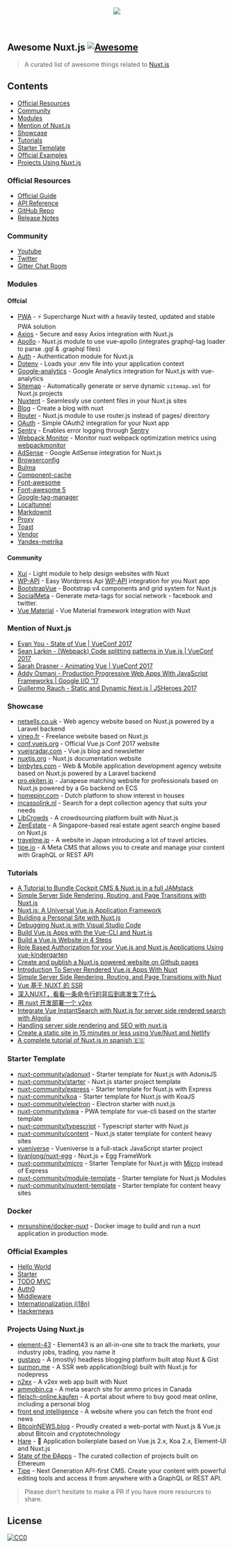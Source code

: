 <p align="center">
  <br>
    <img src="http://imgur.com/V4LtoII.png" />
  <br>
  <br>
  <br>
</p>

## Awesome Nuxt.js [![Awesome](https://cdn.rawgit.com/sindresorhus/awesome/d7305f38d29fed78fa85652e3a63e154dd8e8829/media/badge.svg)](https://github.com/sindresorhus/awesome)

> A curated list of awesome things related to [Nuxt.js](https://github.com/nuxt/nuxt.js)

## Contents

- [Official Resources](#official-resources)
- [Community](#community)
- [Modules](#modules)
- [Mention of Nuxt.js](#mention-of-nuxtjs)
- [Showcase](#showcase)
- [Tutorials](#tutorials)
- [Starter Template](#starter-template)
- [Official Examples](#official-examples)
- [Projects Using Nuxt.js](#projects-using-nuxtjs)

### Official Resources

- [Official Guide](https://nuxtjs.org/guide)
- [API Reference](https://nuxtjs.org/api)
- [GitHub Repo](https://github.com/nuxt/nuxt.js)
- [Release Notes](https://github.com/nuxt/nuxt.js/releases)

### Community

- [Youtube](https://www.youtube.com/channel/UCJ9jj5YMzo-HsyM6WG9Q_Lg)
- [Twitter](https://twitter.com/nuxt_js)
- [Gitter Chat Room](https://gitter.im/nuxt/nuxt.js)

### Modules

#### Offcial

- [PWA](https://github.com/nuxt-community/pwa-module) - ⚡ Supercharge Nuxt with a heavily tested, updated and stable PWA solution
- [Axios](https://github.com/nuxt-community/axios-module) - Secure and easy Axios integration with Nuxt.js
- [Apollo](https://github.com/nuxt-community/apollo-module) - Nuxt.js module to use vue-apollo (integrates graphql-tag loader to parse .gql & .graphql files)
- [Auth](https://github.com/nuxt-community/auth-module) - Authentication module for Nuxt.js
- [Dotenv](https://github.com/nuxt-community/dotenv-module) - Loads your .env file into your application context
- [Google-analytics](https://github.com/nuxt-community/analytics-module) - Google Analytics integration for Nuxt.js with vue-analytics
- [Sitemap](https://github.com/nuxt-community/sitemap-module) - Automatically generate or serve dynamic `sitemap.xml` for Nuxt.js projects
- [Nuxtent](https://github.com/nuxt-community/nuxtent-module) - Seamlessly use content files in your Nuxt.js sites
- [Blog](https://github.com/nuxt-community/blog-module) - Create a blog with nuxt
- [Router](https://github.com/nuxt-community/router-module) - Nuxt.js module to use router.js instead of pages/ directory
- [OAuth](https://github.com/samtgarson/nuxt-oauth) - Simple OAuth2 integration for your Nuxt app
- [Sentry](https://github.com/nuxt-community/sentry-module) - Enables error logging through [Sentry](https://sentry.io)
- [Webpack Monitor](https://github.com/nuxt-community/webpackmonitor-module) - Monitor nuxt webpack optimization metrics  using [webpackmonitor](https://github.com/webpackmonitor/webpackmonitor)
- [AdSense](https://github.com/nuxt-community/adsense-module) - Google AdSense integration for Nuxt.js
- [Browserconfig](https://github.com/nuxt-community/modules/tree/master/packages/browserconfig)
- [Bulma](https://github.com/nuxt-community/modules/tree/master/packages/bulma)
- [Component-cache](https://github.com/nuxt-community/modules/tree/master/packages/component-cache)
- [Font-awesome](https://github.com/nuxt-community/modules/tree/master/packages/font-awesome)
- [Font-awesome 5](https://github.com/Qonfucius/nuxt-fontawesome)
- [Google-tag-manager](https://github.com/nuxt-community/modules/tree/master/packages/google-tag-manager)
- [Localtunnel](https://github.com/nuxt-community/modules/tree/master/packages/localtunnel)
- [Markdownit](https://github.com/nuxt-community/modules/tree/master/packages/markdownit)
- [Proxy](https://github.com/nuxt-community/modules/tree/master/packages/proxy)
- [Toast](https://github.com/nuxt-community/modules/tree/master/packages/toast)
- [Vendor](https://github.com/nuxt-community/modules/tree/master/packages/vendor)
- [Yandex-metrika](https://github.com/nuxt-community/modules/tree/master/packages/yandex-metrika)

#### Community

- [Xui](https://github.com/MetaCorp/xui-module) - Light module to help design websites with Nuxt
- [WP-API](https://github.com/yashha/wp-nuxt) - Easy Wordpress Api [WP-API](https://github.com/WP-API/node-wpapi) integration for you Nuxt app
- [BootstrapVue](https://bootstrap-vue.js.org/docs/#nuxt-js) - Bootstrap v4 components and grid system for Nuxt.js
- [SocialMeta](https://github.com/AlekseyPleshkov/nuxt-social-meta) - Generate meta-tags for social network - facebook and twitter.
- [Vue Material](https://github.com/vaso2/nuxt-vue-material) - Vue Material framework integration with Nuxt

### Mention of Nuxt.js

- [Evan You - State of Vue | VueConf 2017](https://youtu.be/lG0Ys-2d4MA?t=9m25s)
- [Sean Larkin - (Webpack) Code splitting patterns in Vue.js | VueConf 2017](https://youtu.be/rn97hCNQsKI?t=12m20s)
- [Sarah Drasner - Animating Vue | VueConf 2017](https://youtu.be/gJDyhmL9O_E?t=23m48s)
- [Addy Osmani - Production Progressive Web Apps With JavaScript Frameworks | Google I/O '17](https://youtu.be/aCMbSyngXB4?t=34m45s)
- [Guillermo Rauch - Static and Dynamic Next.js | JSHeroes 2017](https://youtu.be/lLNJsuXB4CI?t=36m50s)

### Showcase
 - [netsells.co.uk](https://netsells.co.uk/) - Web agency website based on Nuxt.js powered by a Laravel backend
 - [yineo.fr](https://yineo.fr/) - Freelance website based on Nuxt.js
 - [conf.vuejs.org](https://conf.vuejs.org) - Official Vue.js Conf 2017 website
 - [vuejsradar.com](http://www.vuejsradar.com/) - Vue.js blog and newsletter
 - [nuxtjs.org](https://nuxtjs.org) - Nuxt.js documentation website
 - [binbytes.com](https://www.binbytes.com) - Web & Mobile application development agency website based on Nuxt.js powered by a Laravel backend
 - [pro.ekiten.jp](https://pro.ekiten.jp) - Janapese matching website for professionals based on Nuxt.js powered by a Go backend on ECS
 - [homepinr.com](https://homepinr.com) - Dutch platform to show interest in houses
 - [incassolink.nl](https://incassolink.nl) - Search for a dept collection agency that suits your needs
 - [LibCrowds](https://github.com/LibCrowds/libcrowds) - A crowdsourcing platform built with Nuxt.js
 - [ZenEstate](https://bitbucket.org/timotheeHub/zenestate-client) - A Singapore-based real estate agent search engine based on Nuxt.js
 - [travelme.jp](https://travelme.jp/articles/) - A website in Japan introducing a lot of travel articles.
 - [tipe.io](https://tipe.io) - A Meta CMS that allows you to create and manage your content with GraphQL or REST API

### Tutorials

- [A Tutorial to Bundle Cockpit CMS & Nuxt.js in a full JAMstack](https://snipcart.com/blog/cockpit-cms-tutorial-nuxtjs)
- [Simple Server Side Rendering, Routing, and Page Transitions with Nuxt.js](https://css-tricks.com/simple-server-side-rendering-routing-page-transitions-nuxt-js/)
- [Nuxt.js: A Universal Vue.js Application Framework](https://www.sitepoint.com/nuxt-js-universal-vue-js/)
- [Building a Personal Site with Nuxt.js](https://medium.com/@kenrogers/building-a-personal-site-with-nuxt-js-96e5703079)
- [Debugging Nuxt.js with Visual Studio Code](https://medium.com/@marshallswain/debugging-nuxt-js-with-visual-studio-code-724920140b8f)
- [Build Vue.js Apps with the Vue-CLI and Nuxt.js](https://egghead.io/lessons/vue-build-vue-js-apps-with-the-vue-cli-and-nuxt-js)
- [Build a Vue.js Website in 4 Steps](https://hackernoon.com/build-a-vue-js-website-in-4-steps-56dc5db8012b)
- [Role Based Authorization for your Vue.js and Nuxt.js Applications Using vue-kindergarten](https://medium.com/@JiriChara/role-based-authorization-for-your-vue-js-and-nuxt-js-applications-using-vue-kindergarten-fd483e013ec5)
- [Create and publish a Nuxt.js powered website on Github pages](https://hackernoon.com/create-and-publish-a-nuxt-powered-website-on-github-pages-3e922dfa7372)
- [Introduction To Server Rendered Vue.js Apps With Nuxt](https://medium.com/codingthesmartway-com-blog/introduction-to-server-rendered-vue-js-apps-with-nuxt-91dbfd80795a)
- [Simple Server Side Rendering, Routing, and Page Transitions with Nuxt](https://css-tricks.com/simple-server-side-rendering-routing-page-transitions-nuxt-js/)
- [Vue 基于 NUXT 的 SSR](http://orangexc.xyz/2016/12/27/Vue-nuxt-based-ssr)
- [深入NUXT，看看一条命令行的背后到底发生了什么](https://segmentfault.com/a/1190000008114613)
- [用 nuxt 开发部署一个 v2ex](http://orangexc.xyz/2017/06/19/N2ex)
- [Integrate Vue InstantSearch with Nuxt.js for server side rendered search with Algolia](https://community.algolia.com/vue-instantsearch/advanced/integrate-with-nuxt.html)
- [Handling server side rendering and SEO with nuxt.js](https://medium.com/@devlob/handling-server-side-rendering-and-seo-with-nuxt-js-fa8a2b0ae2ee)
- [Create a static site in 15 minutes or less using Vue/Nuxt and Netlify](https://codeburst.io/create-a-static-site-in-15-minutes-or-less-using-vue-js-e4e2a9945ee6)
- [A complete tutorial of Nuxt.js in spanish 🇪🇸](https://github.com/i62navpm/Tutorial-Nuxt)

### Starter Template

- [nuxt-community/adonuxt](https://github.com/nuxt-community/adonuxt-template) - Starter template for Nuxt.js with AdonisJS
- [nuxt-community/starter](https://github.com/nuxt-community/starter-template) - Nuxt.js starter project template
- [nuxt-community/express](https://github.com/nuxt-community/express-template) - Starter template for Nuxt.js with Express
- [nuxt-community/koa](https://github.com/nuxt-community/koa-template) - Starter template for Nuxt.js with KoaJS
- [nuxt-community/electron](https://github.com/nuxt-community/electron-template) - Electron starter with nuxt.js
- [nuxt-community/pwa](https://github.com/nuxt-community/pwa-template) - PWA template for vue-cli based on the starter template
- [nuxt-community/typescript](https://github.com/nuxt-community/typescript-template) - Typescript starter with Nuxt.js
- [nuxt-community/content](https://github.com/nuxt-community/content-template) -  Nuxt.js stater template for content heavy sites
- [vueniverse](https://github.com/rlindskog/vueniverse) - Vueniverse is a full-stack JavaScript starter project
- [liyanlong/nuxt-egg](https://github.com/liyanlong/nuxt-egg) - Nuxt.js + Egg FrameWork
- [nuxt-community/micro](https://github.com/nuxt-community/nuxt-micro-template) - Starter Template for Nuxt.js with [Micro](https://github.com/zeit/micro) instead of Express
- [nuxt-community/module-template](https://github.com/nuxt-community/module-template) - Starter template for Nuxt.js Modules
- [nuxt-community/nuxtent-template](https://github.com/nuxt-community/nuxtent-template) - Starter template for content heavy sites

### Docker

- [mrsunshine/docker-nuxt](https://github.com/mrsunshine/docker-nuxt) - Docker image to build and run a nuxt application in production mode.

### Official Examples

- [Hello World](https://hello-world.nuxtjs.org/)
- [Starter](https://starter.nuxtjs.org/)
- [TODO MVC](https://todomvc.nuxtjs.org/)
- [Auth0](https://auth0.nuxtjs.org/)
- [Middleware](https://middleware.nuxtjs.org/)
- [Internationalization (i18n)](https://i18n.nuxtjs.org/fr/)
- [Hackernews](https://github.com/nuxt/hackernews)

### Projects Using Nuxt.js

 - [element-43](https://element-43.com/) - Element43 is an all-in-one site to track the markets, your industry jobs, trading, you name it
 - [gustavo](https://github.com/eggplanetio/gustavo) - A (mostly) headless blogging platform built atop Nuxt & Gist
 - [surmon.me](https://github.com/surmon-china/surmon.me) - A SSR web application(blog) built with Nuxt.js for nodepress
 - [n2ex](https://github.com/OrangeXC/n2ex) - A v2ex web app built with Nuxt
 - [ammobin.ca](https://github.com/ammobinDOTca/ammobin-client) - A meta search site for ammo prices in Canada
 - [fleisch-online.kaufen](https://www.fleisch-online.kaufen) - A portal about where to buy good meat online, including a personal blog
 - [front end intelligence](https://news.awesomes.cn/) - A website where you can fetch the front end news
 - [BitcoinNEWS.blog](https://bitcoinnews.blog) - Proudly created a web-portal with Nuxt.js & Vue.js about Bitcoin and cryptotechnology
 - [Hare](https://github.com/clarkdo/hare) - 🐇 Application boilerplate based on Vue.js 2.x, Koa 2.x, Element-UI and Nuxt.js
 - [State of the ÐApps](https://www.stateofthedapps.com) - The curated collection of projects built on Ethereum
 - [Tipe](https://tipe.io) - Next Generation API-first CMS. Create your content with powerful editing tools and access it from anywhere with a GraphQL or REST API.

> Please don't hesitate to make a PR if you have more resources to share.

## License

[![CC0](https://i.creativecommons.org/p/zero/1.0/88x31.png)](https://creativecommons.org/publicdomain/zero/1.0/)
